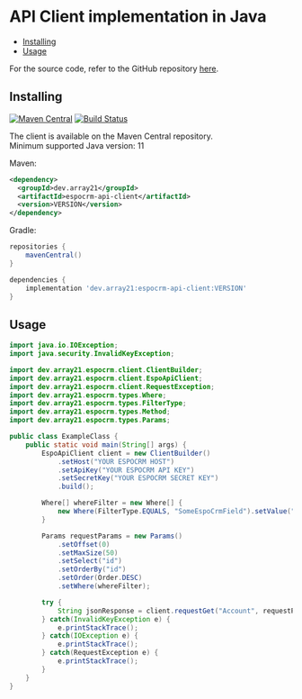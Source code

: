 # API Client implementation in Java

- [Installing](#installing)
- [Usage](#usage)

For the source code, refer to the GitHub repository [here](https://github.com/TobiasDeBruijn/espocrm-java).

## Installing

[![Maven Central](https://img.shields.io/maven-central/v/dev.array21/espocrm-api-client.svg?label=Maven%20Central)](https://search.maven.org/search?q=g:%22dev.array21%22%20AND%20a:%22espocrm-api-client%22)
[![Build Status](https://drone.k8s.array21.dev/api/badges/TobiasDeBruijn/espocrm-java/status.svg)](https://drone.k8s.array21.dev/TobiasDeBruijn/espocrm-java)

The client is available on the Maven Central repository.  
Minimum supported Java version: 11


Maven:
```xml
<dependency>
  <groupId>dev.array21</groupId>
  <artifactId>espocrm-api-client</artifactId>
  <version>VERSION</version>
</dependency>
```

Gradle:
```groovy
repositories {
    mavenCentral()
}

dependencies {
    implementation 'dev.array21:espocrm-api-client:VERSION'
}
```

## Usage
```java
import java.io.IOException;
import java.security.InvalidKeyException;

import dev.array21.espocrm.client.ClientBuilder;
import dev.array21.espocrm.client.EspoApiClient;
import dev.array21.espocrm.client.RequestException;
import dev.array21.espocrm.types.Where;
import dev.array21.espocrm.types.FilterType;
import dev.array21.espocrm.types.Method;
import dev.array21.espocrm.types.Params;

public class ExampleClass {
    public static void main(String[] args) {
        EspoApiClient client = new ClientBuilder()
            .setHost("YOUR ESPOCRM HOST")
            .setApiKey("YOUR ESPOCRM API KEY")
            .setSecretKey("YOUR ESPOCRM SECRET KEY")
            .build();

        Where[] whereFilter = new Where[] {
            new Where(FilterType.EQUALS, "SomeEspoCrmField").setValue("itMustBeEqualToThis")
        }

        Params requestParams = new Params()
            .setOffset(0)
            .setMaxSize(50)
            .setSelect("id")
            .setOrderBy("id")
            .setOrder(Order.DESC)
            .setWhere(whereFilter);

        try {
            String jsonResponse = client.requestGet("Account", requestParams);
        } catch(InvalidKeyException e) {
            e.printStackTrace();
        } catch(IOException e) {
            e.printStackTrace();
        } catch(RequestException e) {
            e.printStackTrace();
        }
    }
}
```
